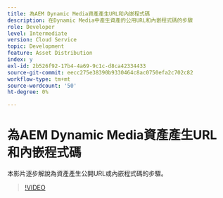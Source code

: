 ```yaml
---
title: 為AEM Dynamic Media資產產生URL和內嵌程式碼
description: 在Dynamic Media中產生資產的公用URL和內嵌程式碼的步驟
role: Developer
level: Intermediate
version: Cloud Service
topic: Development
feature: Asset Distribution
index: y
exl-id: 2b526f92-17b4-4a69-9c1c-d8ca42334433
source-git-commit: eecc275e38390b9330464c8ac0750efa2c702c82
workflow-type: tm+mt
source-wordcount: '50'
ht-degree: 0%

---
```


# 為AEM Dynamic Media資產產生URL和內嵌程式碼

本影片逐步解說為資產產生公開URL或內嵌程式碼的步驟。

>[!VIDEO](https://video.tv.adobe.com/v/335364?quality=12&learn=on)
